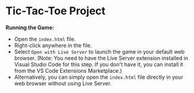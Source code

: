 # Tic-Tac-Toe Project #

**Running the Game:**
- Open the `index.html` file.
- Right-click anywhere in the file.
- Select `Open with Live Server` to launch the game in your default web browser. (Note: You need to have the Live Server extension installed in Visual Studio Code for this step. If you don't have it, you can install it from the VS Code Extensions Marketplace.)
- Alternatively, you can simply open the `index.html` file directly in your web browser without using Live Server.
  
